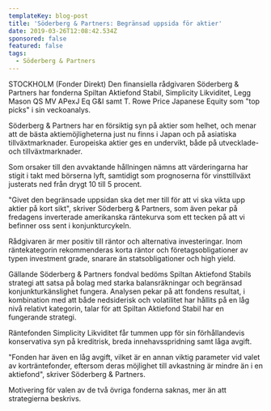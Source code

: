 ```yaml
---
templateKey: blog-post
title: 'Söderberg & Partners: Begränsad uppsida för aktier'
date: 2019-03-26T12:08:42.534Z
sponsored: false
featured: false
tags:
  - Söderberg & Partners
---
```

STOCKHOLM (Fonder Direkt) Den finansiella rådgivaren Söderberg & Partners har fonderna Spiltan Aktiefond Stabil, Simplicity Likviditet, Legg Mason QS MV APexJ Eq G&I samt T. Rowe Price Japanese Equity som "top picks" i sin veckoanalys.

Söderberg & Partners har en försiktig syn på aktier som helhet, och menar att de bästa aktiemöjligheterna just nu finns i Japan och på asiatiska tillväxtmarknader. Europeiska aktier ges en undervikt, både på utvecklade- och tillväxtmarknader.

Som orsaker till den avvaktande hållningen nämns att värderingarna har stigit i takt med börserna lyft, samtidigt som prognoserna för vinsttillväxt justerats ned från drygt 10 till 5 procent.

"Givet den begränsade uppsidan ska det mer till för att vi ska vikta upp aktier på kort sikt", skriver Söderberg & Partners, som även pekar på fredagens inverterade amerikanska räntekurva som ett tecken på att vi befinner oss sent i konjunkturcykeln.

Rådgivaren är mer positiv till räntor och alternativa investeringar. Inom räntekategorin rekommenderas korta räntor och företagsobligationer av typen investment grade, snarare än statsobligationer och high yield.

Gällande Söderberg & Partners fondval bedöms Spiltan Aktiefond Stabils strategi att satsa på bolag med starka balansräkningar och begränsad konjunkturkänslighet fungera. Analysen pekar på att fondens resultat, i kombination med att både nedsiderisk och volatilitet har hållits på en låg nivå relativt kategorin, talar för att Spiltan Aktiefond Stabil har en fungerande strategi.

Räntefonden Simplicity Likviditet får tummen upp för sin förhållandevis konservativa syn på kreditrisk, breda innehavsspridning samt låga avgift.

"Fonden har även en låg avgift, vilket är en annan viktig parameter vid valet av korträntefonder, eftersom deras möjlighet till avkastning är mindre än i en aktiefond", skriver Söderberg & Partners.

Motivering för valen av de två övriga fonderna saknas, mer än att strategierna beskrivs.
